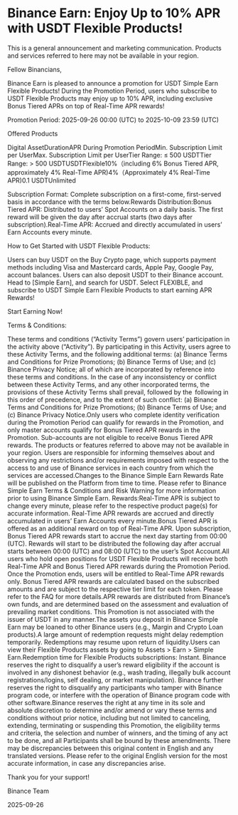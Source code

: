 # Binance Earn: Enjoy Up to 10% APR with USDT Flexible Products!

This is a general announcement and marketing communication. Products and services referred to here may not be available in your region.

Fellow Binancians,

Binance Earn is pleased to announce a promotion for USDT Simple Earn Flexible Products! During the Promotion Period, users who subscribe to USDT Flexible Products may enjoy up to 10% APR, including exclusive Bonus Tiered APRs on top of Real-Time APR rewards! 

Promotion Period: 2025-09-26 00:00 (UTC) to 2025-10-09 23:59 (UTC)

Offered Products

Digital AssetDurationAPR During Promotion PeriodMin. Subscription Limit per UserMax. Subscription Limit per UserTier Range: ≤ 500 USDTTier Range: > 500 USDTUSDTFlexible10%（including 6% Bonus Tiered APR, approximately 4% Real-Time APR)4%（Approximately 4% Real-Time APR)0.1 USDTUnlimited

Subscription Format: Complete subscription on a first-come, first-served basis in accordance with the terms below.Rewards Distribution:Bonus Tiered APR: Distributed to users’ Spot Accounts on a daily basis. The first reward will be given the day after accrual starts (two days after subscription).Real-Time APR: Accrued and directly accumulated in users’ Earn Accounts every minute.

How to Get Started with USDT Flexible Products:

Users can buy USDT on the Buy Crypto page, which supports payment methods including Visa and Mastercard cards, Apple Pay, Google Pay,  account balances. Users can also deposit USDT to their Binance account. Head to [Simple Earn], and search for USDT. Select FLEXIBLE, and subscribe to USDT Simple Earn Flexible Products to start earning APR Rewards!

Start Earning Now!

Terms & Conditions:

These terms and conditions (“Activity Terms”) govern users’ participation in the activity above (“Activity”). By participating in this Activity, users agree to these Activity Terms, and the following additional terms: (a) Binance Terms and Conditions for Prize Promotions; (b) Binance Terms of Use; and (c) Binance Privacy Notice; all of which are incorporated by reference into these terms and conditions. In the case of any inconsistency or conflict between these Activity Terms, and any other incorporated terms, the provisions of these Activity Terms shall prevail, followed by the  following in this order of precedence, and to the extent of such conflict: (a) Binance Terms and Conditions for Prize Promotions; (b) Binance Terms of Use; and (c) Binance Privacy Notice.Only users who complete identity verification during the Promotion Period can qualify for rewards in the Promotion, and only master accounts qualify for Bonus Tiered APR rewards in the Promotion. Sub-accounts are not eligible to receive Bonus Tiered APR rewards. The products or features referred to above may not be available in your region. Users are responsible for informing themselves about and observing any restrictions and/or requirements imposed with respect to the access to and use of Binance services in each country from which the services are accessed.Changes to the Binance Simple Earn Rewards Rate will be published on the Platform from time to time. Please refer to Binance Simple Earn Terms & Conditions and Risk Warning for more information prior to using Binance Simple Earn. Rewards:Real-Time APR is subject to change every minute, please refer to the respective product page(s) for accurate information. Real-Time APR rewards are accrued and directly accumulated in users’ Earn Accounts every minute.Bonus Tiered APR is offered as an additional reward on top of Real-Time APR. Upon subscription, Bonus Tiered APR rewards start to accrue the next day starting from 00:00 (UTC). Rewards will start to be distributed the following day after accrual starts between 00:00 (UTC) and 08:00 (UTC) to the user’s Spot Account.All users who hold open positions for USDT Flexible Products will receive both Real-Time APR and Bonus Tiered APR rewards during the Promotion Period. Once the Promotion ends, users will be entitled to Real-Time APR rewards only. Bonus Tiered APR rewards are calculated based on the subscribed amounts and are subject to the respective tier limit for each token. Please refer to the FAQ for more details.APR rewards are distributed from Binance’s own funds, and are determined based on the assessment and evaluation of prevailing market conditions. This Promotion is not associated with the issuer of USDT in any manner.The assets you deposit in Binance Simple Earn may be loaned to other Binance users (e.g., Margin and Crypto Loan products).A large amount of redemption requests might delay redemption temporarily. Redemptions may resume upon return of liquidity.Users can view their Flexible Products assets by going to Assets > Earn > Simple Earn.Redemption time for Flexible Products subscriptions: Instant. Binance reserves the right to disqualify a user’s reward eligibility if the account is involved in any dishonest behavior (e.g., wash trading, illegally bulk account registrations/logins, self dealing, or market manipulation). Binance further reserves the right to disqualify any participants who tamper with Binance program code, or interfere with the operation of Binance program code with other software.Binance reserves the right at any time in its sole and absolute discretion to determine and/or amend or vary these terms and conditions without prior notice, including but not limited to canceling, extending, terminating or suspending this Promotion, the eligibility terms and criteria, the selection and number of winners, and the timing of any act to be done, and all Participants shall be bound by these amendments. There may be discrepancies between this original content in English and any translated versions. Please refer to the original English version for the most accurate information, in case any discrepancies arise.

Thank you for your support!

Binance Team

2025-09-26